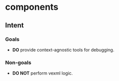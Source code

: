 # components

## Intent

### Goals

- **DO** provide context-agnostic tools for debugging.

### Non-goals

- **DO NOT** perform vexml logic.
